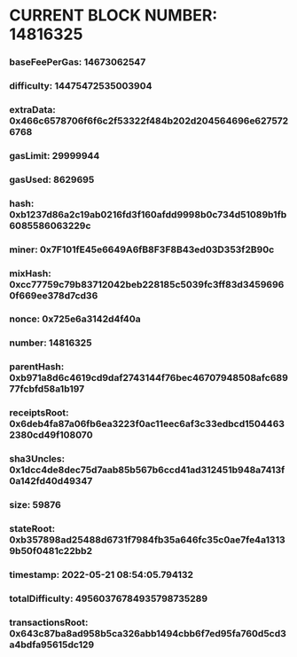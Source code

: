 # CURRENT BLOCK NUMBER: 14816325

### baseFeePerGas: 14673062547
### difficulty: 14475472535003904
### extraData: 0x466c6578706f6f6c2f53322f484b202d204564696e6275726768
### gasLimit: 29999944
### gasUsed: 8629695
### hash: 0xb1237d86a2c19ab0216fd3f160afdd9998b0c734d51089b1fb6085586063229c
### miner: 0x7F101fE45e6649A6fB8F3F8B43ed03D353f2B90c
### mixHash: 0xcc77759c79b83712042beb228185c5039fc3ff83d34596960f669ee378d7cd36
### nonce: 0x725e6a3142d4f40a
### number: 14816325
### parentHash: 0xb971a8d6c4619cd9daf2743144f76bec46707948508afc68977fcbfd58a1b197
### receiptsRoot: 0x6deb4fa87a06fb6ea3223f0ac11eec6af3c33edbcd15044632380cd49f108070
### sha3Uncles: 0x1dcc4de8dec75d7aab85b567b6ccd41ad312451b948a7413f0a142fd40d49347
### size: 59876
### stateRoot: 0xb357898ad25488d6731f7984fb35a646fc35c0ae7fe4a13139b50f0481c22bb2
### timestamp: 2022-05-21 08:54:05.794132
### totalDifficulty: 49560376784935798735289
### transactionsRoot: 0x643c87ba8ad958b5ca326abb1494cbb6f7ed95fa760d5cd3a4bdfa95615dc129

